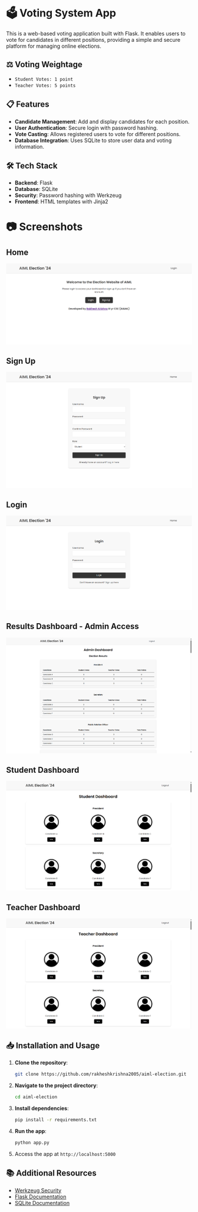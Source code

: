 # 🗳️ Voting System App

This is a web-based voting application built with Flask. It enables users to vote for candidates in different positions, providing a simple and secure platform for managing online elections.

## ⚖️ Voting Weightage

- `Student Votes: 1 point`
- `Teacher Votes: 5 points`
  
## 📋 Features

- **Candidate Management**: Add and display candidates for each position.
- **User Authentication**: Secure login with password hashing.
- **Vote Casting**: Allows registered users to vote for different positions.
- **Database Integration**: Uses SQLite to store user data and voting information.

## 🛠️ Tech Stack

- **Backend**: Flask
- **Database**: SQLite
- **Security**: Password hashing with Werkzeug
- **Frontend**: HTML templates with Jinja2

# 📷 Screenshots

## Home
![home](https://github.com/rakheshkrishna2005/aiml-election/blob/main/static/screenshots/Home.png)

## Sign Up
![sign up](https://github.com/rakheshkrishna2005/aiml-election/blob/main/static/screenshots/Sign%20Up.png)

## Login
![login](https://github.com/rakheshkrishna2005/aiml-election/blob/main/static/screenshots/Login.png)

## Results Dashboard - Admin Access
![results](https://github.com/rakheshkrishna2005/aiml-election/blob/main/static/screenshots/Results%20Dashboard.png)

## Student Dashboard
![student dashboard](https://github.com/rakheshkrishna2005/aiml-election/blob/main/static/screenshots/Student%20Dashboard.png)

## Teacher Dashboard
![teacher dashboard](https://github.com/rakheshkrishna2005/aiml-election/blob/main/static/screenshots/Teacher%20Dashboard.png)

## 📥 Installation and Usage

1. **Clone the repository**:
   ```bash
   git clone https://github.com/rakheshkrishna2005/aiml-election.git
   ```

2. **Navigate to the project directory**:
   ```bash
   cd aiml-election
   ```

3. **Install dependencies**:
   ```bash
   pip install -r requirements.txt
   ```

4. **Run the app**:
   ```bash
   python app.py
   ```

5. Access the app at `http://localhost:5000`
   
## 📚 Additional Resources

- [Werkzeug Security](https://werkzeug.palletsprojects.com/)
- [Flask Documentation](https://flask.palletsprojects.com/)
- [SQLite Documentation](https://www.sqlite.org/docs.html)
